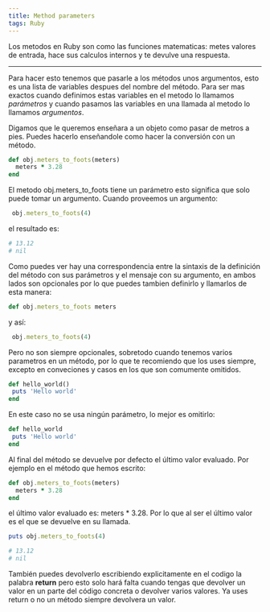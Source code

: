 ```yaml
---
title: Method parameters
tags: Ruby
---
```


Los metodos en Ruby son como las funciones matematicas: metes valores de entrada, hace sus
calculos internos y te devulve una respuesta.
<!--more-->

---

Para hacer esto tenemos que pasarle a los métodos unos argumentos, esto es una lista de variables
despues del nombre del método. Para ser mas exactos cuando definimos estas variables en
el metodo lo llamamos _parámetros_ y cuando pasamos las variables en una llamada al metodo lo
llamamos _argumentos_.

Digamos que le queremos enseñara a un objeto como pasar de metros a pies. Puedes hacerlo enseñandole
como hacer la conversión con un método.

``` ruby
def obj.meters_to_foots(meters)
  meters * 3.28
end
```

El metodo obj.meters_to_foots tiene un parámetro esto significa que solo puede tomar un argumento.
Cuando proveemos un argumento:

``` ruby
 obj.meters_to_foots(4)
```

el resultado es:

``` ruby
# 13.12
# nil
```

Como puedes ver hay una correspondencia entre la sintaxis de la definición del método con sus
parámetros y el mensaje con su argumento, en ambos lados son opcionales por lo que puedes tambien
definirlo y llamarlos de esta manera:

``` ruby
def obj.meters_to_foots meters
```

y así:

``` ruby
 obj.meters_to_foots(4)
```

Pero no son siempre opcionales, sobretodo cuando tenemos varios parametros en un método, por lo
que te recomiendo que los uses siempre, excepto en conveciones y casos en los que son comumente
omitidos.

``` ruby
def hello_world()
 puts 'Hello world'
end
```

En este caso no se usa ningún parámetro, lo mejor es omitirlo:

``` ruby
def hello_world
 puts 'Hello world'
end
```

Al final del método se devuelve por defecto el último valor evaluado. Por ejemplo en el método
que hemos escrito:

``` ruby
def obj.meters_to_foots(meters)
  meters * 3.28
end
```

el último valor evaluado es: meters * 3.28. Por lo que al ser el último valor es el que se devuelve
en su llamada.

``` ruby
puts obj.meters_to_foots(4)

# 13.12
# nil
```

También puedes devolverlo escribiendo explicitamente en el codigo la palabra __return__ pero esto
solo hará falta cuando tengas que devolver un valor en un parte del código concreta o devolver
varios valores. Ya uses return o no un método siempre devolvera un valor.

